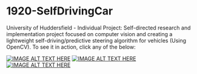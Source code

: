 # 1920-SelfDrivingCar
University of Huddersfield - Individual Project: Self-directed research and implementation project focused on computer vision and creating a lightweight self-driving/predictive steering algorithm for vehicles (Using OpenCV). To see it in action, click any of the below:


[![IMAGE ALT TEXT HERE](https://img.youtube.com/vi/b14ZnIqA5RI/0.jpg)](https://www.youtube.com/watch?v=b14ZnIqA5RI)
[![IMAGE ALT TEXT HERE](https://img.youtube.com/vi/iehJxeO2o8c/0.jpg)](https://www.youtube.com/watch?v=iehJxeO2o8c)
[![IMAGE ALT TEXT HERE](https://img.youtube.com/vi/bNm_ECyLIbI/0.jpg)](https://www.youtube.com/watch?v=bNm_ECyLIbI)
